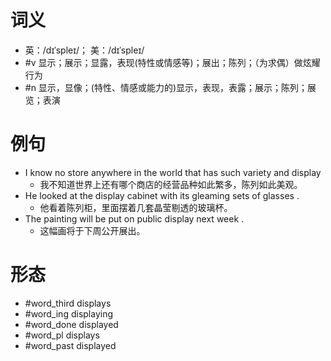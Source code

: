 # 词义
- 英：/dɪˈspleɪ/； 美：/dɪˈspleɪ/
- #v 显示；展示；显露，表现(特性或情感等)；展出；陈列；（为求偶）做炫耀行为
- #n 显示，显像；(特性、情感或能力的)显示，表现，表露；展示；陈列；展览；表演
# 例句
- I know no store anywhere in the world that has such variety and display
	- 我不知道世界上还有哪个商店的经营品种如此繁多，陈列如此美观。
- He looked at the display cabinet with its gleaming sets of glasses .
	- 他看着陈列柜，里面摆着几套晶莹剔透的玻璃杯。
- The painting will be put on public display next week .
	- 这幅画将于下周公开展出。
# 形态
- #word_third displays
- #word_ing displaying
- #word_done displayed
- #word_pl displays
- #word_past displayed
